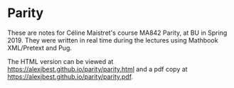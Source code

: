 # Parity
These are notes for Céline Maistret's course MA842 Parity, at BU in Spring 2019.
They were written in real time during the lectures using Mathbook XML/Pretext and Pug.

The HTML version can be viewed at <https://alexjbest.github.io/parity/parity.html> and a pdf copy at <https://alexjbest.github.io/parity/parity.pdf>.
